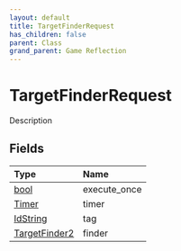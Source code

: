 ```yaml
---
layout: default
title: TargetFinderRequest
has_children: false
parent: Class
grand_parent: Game Reflection
---
```

# TargetFinderRequest
Description 

## Fields
| Type | Name |
|:-------------|:--------------|
| [bool](/game-reflection/components/bool.md) | execute_once |
| [Timer](/game-reflection/classes/timer.md) | timer |
| [IdString](/game-reflection/components/id_string.md) | tag |
| [TargetFinder2](/game-reflection/components/target_finder2.md) | finder |
